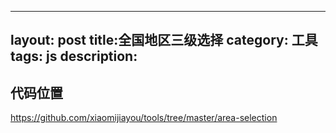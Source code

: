


---
layout: post
title:全国地区三级选择
category: 工具 
tags: js
description: 
---

## 代码位置
https://github.com/xiaomijiayou/tools/tree/master/area-selection
